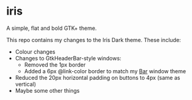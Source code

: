 iris
====

A simple, flat and bold GTK+ theme.

This repo contains my changes to the Iris Dark theme.  These include:

* Colour changes
* Changes to GtkHeaderBar-style windows:
    * Removed the 1px border
    * Added a 6px @link-color border to match my [Bar][bar] window theme
* Reduced the 20px horizontal padding on buttons to 4px (same as vertical)
* Maybe some other things

[bar]: http://code.s.zeid.me/bar
